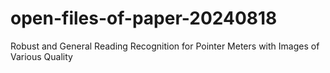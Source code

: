 # open-files-of-paper-20240818
 Robust and General Reading Recognition for Pointer Meters with Images of Various Quality
